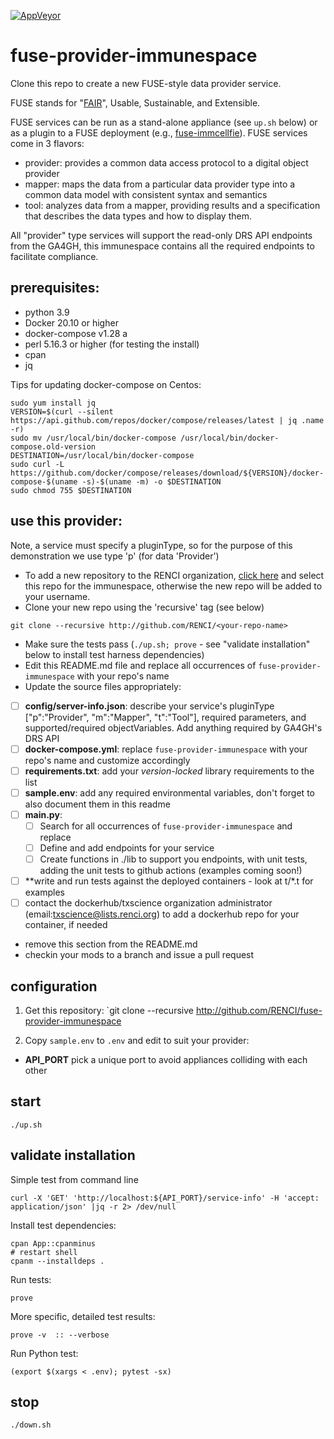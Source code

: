 [![AppVeyor](https://img.shields.io/docker/cloud/build/txscience/fuse-provider-immunespace?style=plastic)](https://hub.docker.com/repository/docker/txscience/fuse-provider-immunespace/builds)

# fuse-provider-immunespace

Clone this repo to create a new FUSE-style data provider service.

FUSE stands for "[FAIR](https://www.go-fair.org/)", Usable, Sustainable, and Extensible.

FUSE services can be run as a stand-alone appliance (see `up.sh` below) or as a plugin to a FUSE deployment (e.g., [fuse-immcellfie](http://github.com/RENCI/fuse-immcellfie)). FUSE services come in 3 flavors:
* provider: provides a common data access protocol to a digital object provider
* mapper: maps the data from a particular data provider type into a common data model with consistent syntax and semantics
* tool: analyzes data from a mapper, providing results and a specification that describes the data types and how to display them.

All "provider" type services will support the read-only DRS API endpoints from the GA4GH, this immunespace contains all the required endpoints to facilitate compliance.

## prerequisites:
* python 3.9
* Docker 20.10 or higher
* docker-compose v1.28 a
* perl 5.16.3 or higher (for testing the install)
* cpan
* jq

Tips for updating docker-compose on Centos:

```
sudo yum install jq
VERSION=$(curl --silent https://api.github.com/repos/docker/compose/releases/latest | jq .name -r)
sudo mv /usr/local/bin/docker-compose /usr/local/bin/docker-compose.old-version
DESTINATION=/usr/local/bin/docker-compose
sudo curl -L https://github.com/docker/compose/releases/download/${VERSION}/docker-compose-$(uname -s)-$(uname -m) -o $DESTINATION
sudo chmod 755 $DESTINATION
```

## use this provider:

Note, a service must specify a pluginType, so for the purpose of this demonstration we use type 'p' (for data 'Provider')
* To add a new repository to the RENCI organization, [click here](https://github.com/organizations/RENCI/repositories/new) and select this repo for the immunespace, otherwise the new repo will be added to your username.
* Clone your new repo using the 'recursive' tag (see below)
```
git clone --recursive http://github.com/RENCI/<your-repo-name>
```
* Make sure the tests pass (`./up.sh; prove` - see "validate installation" below to install test harness dependencies)
* Edit this README.md file and replace all occurrences of `fuse-provider-immunespace` with your repo's name
* Update the source files appropriately:
 - [ ] **config/server-info.json**: describe your service's pluginType ["p":"Provider", "m":"Mapper", "t":"Tool"], required parameters, and supported/required objectVariables. Add anything required by GA4GH's DRS API
 - [ ] **docker-compose.yml**: replace `fuse-provider-immunespace` with your repo's name and customize accordingly
 - [ ] **requirements.txt**: add your *version-locked* library requirements to the list
 - [ ] **sample.env**: add any required environmental variables, don't forget to also document them in this readme
 - [ ] **main.py**: 
   - [ ] Search for all occurrences of `fuse-provider-immunespace` and replace
   - [ ] Define and add endpoints for your service
   - [ ] Create functions in ./lib to support you endpoints, with unit tests, adding the unit tests to github actions (examples coming soon!)
 - [ ] **write and run tests against the deployed containers - look at t/*.t for examples
 - [ ] contact the dockerhub/txscience organization administrator (email:txscience@lists.renci.org) to add a dockerhub repo for your container, if needed
* remove this section from the README.md
* checkin your mods to a branch and issue a pull request

## configuration

1. Get this repository:
`git clone --recursive http://github.com/RENCI/fuse-provider-immunespace

2. Copy `sample.env` to `.env` and edit to suit your provider:
* __API_PORT__ pick a unique port to avoid appliances colliding with each other

## start
```
./up.sh
```

## validate installation

Simple test from command line

```
curl -X 'GET' 'http://localhost:${API_PORT}/service-info' -H 'accept: application/json' |jq -r 2> /dev/null

```
Install test dependencies:
```
cpan App::cpanminus
# restart shell
cpanm --installdeps .

```
Run tests:
```
prove
```
More specific, detailed test results:
```
prove -v  :: --verbose
```

Run Python test:
```shell
(export $(xargs < .env); pytest -sx)
```

## stop
```
./down.sh
```
